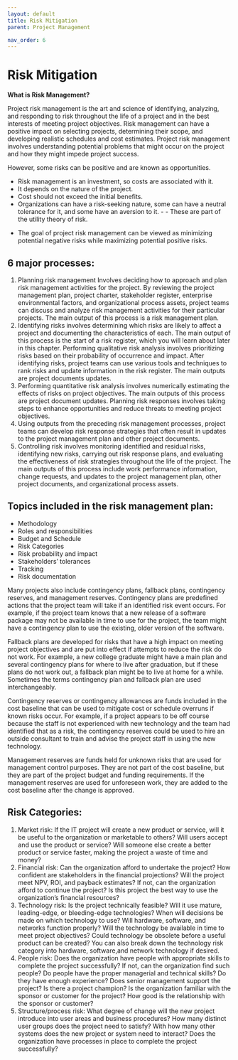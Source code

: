 ```yaml
---
layout: default
title: Risk Mitigation
parent: Project Management

nav_order: 6
---
```


# Risk Mitigation

<b> What is Risk Management? </b>

Project risk management is the art and science of identifying, analyzing, and responding to risk throughout the life of a project and in the best interests of meeting project objectives. 
Risk management can have a positive impact on selecting projects, determining their scope, and developing realistic schedules and cost estimates.
Project risk management involves understanding potential problems that might occur on the project and how they might impede project success.

However, some risks can be positive and are known as opportunities.
- Risk management is an investment, so costs are associated with it.
- It depends on the nature of the project.
- Cost should not exceed the initial benefits.
- Organizations can have a risk-seeking nature, some can have a neutral tolerance for it, and some have an aversion to it. - - These are part of the utility theory of risk.
* The goal of project risk management can be viewed as minimizing potential negative risks while maximizing potential positive risks.

## 6 major processes:
1) Planning risk management Involves deciding how to approach and plan risk management activities for the project. By reviewing the project management plan, project charter, stakeholder register, enterprise environmental factors, and organizational process assets, project teams can discuss and analyze risk management activities for their particular projects. The main output of this process is a risk management plan.
2) Identifying risks involves determining which risks are likely to affect a project and documenting the characteristics of each. The main output of this process is the start of a risk register, which you will learn about later in this chapter.
Performing qualitative risk analysis involves prioritizing risks based on their probability of occurrence and impact. After identifying risks, project teams can use various tools and techniques to rank risks and update information in the risk register. The main outputs are project documents updates.
3) Performing quantitative risk analysis involves numerically estimating the effects of risks on project objectives. The main outputs of this process are project document updates.
Planning risk responses involves taking steps to enhance opportunities and reduce threats to meeting project objectives. 
4) Using outputs from the preceding risk management processes, project teams can develop risk response strategies that often result in updates to the project management plan and other project documents.
5) Controlling risk involves monitoring identified and residual risks, identifying new risks, carrying out risk response plans, and evaluating the effectiveness of risk strategies throughout the life of the project. The main outputs of this process include work performance information, change requests, and updates to the project management plan, other project documents, and organizational process assets.

## Topics included in the risk management plan:
- Methodology
- Roles and responsibilities
- Budget and Schedule
- Risk Categories
- Risk probability and impact
- Stakeholders’ tolerances
- Tracking 
- Risk documentation


Many projects also include contingency plans, fallback plans, contingency reserves, and management reserves.
Contingency plans are predefined actions that the project team will take if an identified risk event occurs. For example, if the project team knows that a new release of a software package may not be available in time to use for the project, the team might have a contingency plan to use the existing, older version of the software. 

Fallback plans are developed for risks that have a high impact on meeting project objectives and are put into effect if attempts to reduce the risk do not work. For example, a new college graduate might have a main plan and several contingency plans for where to live after graduation, but if these plans do not work out, a fallback plan might be to live at home for a while. Sometimes the terms contingency plan and fallback plan are used interchangeably. 

Contingency reserves or contingency allowances are funds included in the cost baseline that can be used to mitigate cost or schedule overruns if known risks occur. For example, if a project appears to be off course because the staff is not experienced with new technology and the team had identified that as a risk, the contingency reserves could be used to hire an outside consultant to train and advise the project staff in using the new technology. 

Management reserves are funds held for unknown risks that are used for management control purposes. They are not part of the cost baseline, but they are part of the project budget and funding requirements. If the management reserves are used for unforeseen work, they are added to the cost baseline after the change is approved.

## Risk Categories:
1) Market risk: If the IT project will create a new product or service, will it be useful to the organization or marketable to others? Will users accept and use the product or service? Will someone else create a better product or service faster, making the project a waste of time and money?
2) Financial risk: Can the organization afford to undertake the project? How confident are stakeholders in the financial projections? Will the project meet NPV, ROI, and payback estimates? If not, can the organization afford to continue the project? Is this project the best way to use the organization’s financial resources?
3) Technology risk: Is the project technically feasible? Will it use mature, leading-edge, or bleeding-edge technologies? When will decisions be made on which technology to use? Will hardware, software, and networks function properly? Will the technology be available in time to meet project objectives? Could technology be obsolete before a useful product can be created? You can also break down the technology risk category into hardware, software,and network technology if desired.
4) People risk: Does the organization have people with appropriate skills to complete the project successfully? If not, can the organization find such people? Do people have the proper managerial and technical skills? Do they have enough experience? Does senior management support the project? Is there a project champion? Is the organization familiar with the sponsor or customer for the project? How good is the relationship with the sponsor or customer?
5) Structure/process risk: What degree of change will the new project introduce into user areas and business procedures? How many distinct user groups does the project need to satisfy? With how many other systems does the new project or system need to interact? Does the organization have processes in place to complete the project successfully?
